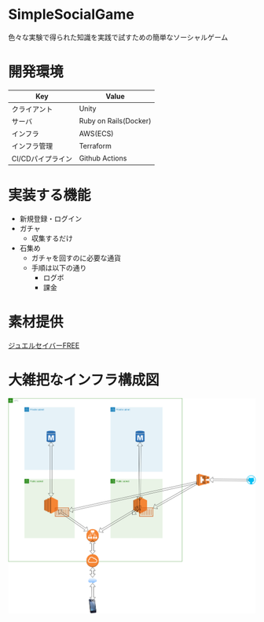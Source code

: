 # SimpleSocialGame
色々な実験で得られた知識を実践で試すための簡単なソーシャルゲーム

# 開発環境

| Key               | Value                 |
| ----------------- | --------------------- |
| クライアント      | Unity                 |
| サーバ            | Ruby on Rails(Docker) |
| インフラ          | AWS(ECS)              |
| インフラ管理      | Terraform             |
| CI/CDパイプライン | Github Actions        |

# 実装する機能

- 新規登録・ログイン
- ガチャ
  - 収集するだけ
- 石集め
  - ガチャを回すのに必要な通貨
  - 手順は以下の通り
    - ログボ
    - 課金

# 素材提供
[ジュエルセイバーFREE](http://www.jewel-s.jp/)

# 大雑把なインフラ構成図

![構成図](https://github.com/YanaPIIDXer/SimpleSocialGame/blob/develop/docs/Infrastructure.png)
